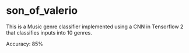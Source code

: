 # son_of_valerio

This is a Music genre classifier implemented using a CNN in Tensorflow 2 that classifies inputs into 10 genres. 

Accuracy: 85%
